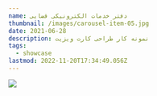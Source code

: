 ```yaml
---
name: دفتر خدمات الکترونیکی قضایی
thumbnail: /images/carousel-item-05.jpg
date: 2021-06-28
description: نمونه کار طراحی کارت ویزیت
tags:
  - showcase
lastmod: 2022-11-20T17:34:49.056Z
---
```


![](</images/carousel-item-05.jpg>)